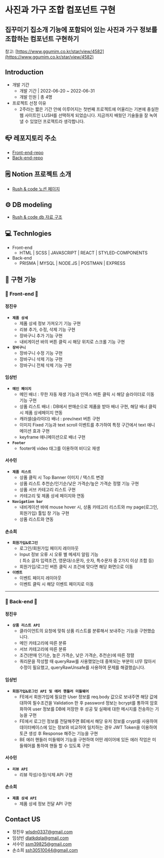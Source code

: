 # 사진과 가구 조합 컴포넌트 구현

## 집꾸미기 집소개 기능에 포함되어 있는 사진과 가구 정보를 조합하는 컴포넌트 구현하기

참고: [https://www.ggumim.co.kr/star/view/4582](https://www.ggumim.co.kr/star/view/4582)

<!-- ## 🎥 프로젝트 사이트 기능 구현 영상

[Rush & code](https://www.youtube.com/watch?v=woZ2RcwbpXE) -->

## Introduction

- 개발 기간
  - 개발 기간 | 2022-06-20 ~ 2022-06-31
  - 개발 인원 | 총 4명
- 프로젝트 선정 이유
  - 2주라는 짧은 기간 안에 이루어지는 첫번째 프로젝트에 어울리는 기본에 충실한 웹 사이트인 LUSH를 선택하게 되었습니다. 지금까지 배웠던 기술들을 잘 녹여낼 수 있었던 프로젝트라 생각합니다.

## 📪 레포지토리 주소

- [Front-end-repo](https://github.com/wecode-bootcamp-korea/justcode-5-1st-rushandcode-front)
- [Back-end-repo](https://github.com/wecode-bootcamp-korea/justcode-5-1st-rushandcode-back)

## 🗒 Notion 프로젝트 소개

- [Rush & code 노션 페이지](https://www.notion.so/wecode/5-Rush-Code-e28f874f440d4ee8bad7e6d268b12772)

## ⚙ DB modeling

- [Rush & code db 자료 구조](https://dbdiagram.io/d/6299d08254ce263527530e12)

## 💻 Technlogies

- Front-end
  - HTML | SCSS | JAVASCRIPT | REACT | STYLED-COMPONENTS
- Back-end
  - PRISMA | MYSQL | NODE.JS | POSTMAN | EXPRESS

## 👀 구현 기능

### 🔸 Front-end 🔸

#### 정진우

- **`제품 상세`**
  - 제품 상세 정보 가져오기 기능 구현
  - 리뷰 추가, 수정, 삭제 기능 구현
  - 장바구니 추가 기능 구현
  - 내비게이션 바의 버튼 클릭 시 해당 위치로 스크롤 기능 구현
- **`장바구니`**
  - 장바구니 수정 기능 구현
  - 장바구니 삭제 기능 구현
  - 장바구니 전체 삭제 기능 구현

#### 임상빈

- **`메인 페이지`**
  - 메인 배너 : 무한 자동 재생 기능과 인덱스 버튼 클릭 시 해당 슬라이더로 이동 기능 구현
  - 상품 리스트 배너 : DB에서 판매순으로 제품을 받아 배너 구현, 해당 배너 클릭 시 제품 상세페이지 연동
  - 캐러셀(슬라이더) 배너 : prev/next 버튼 구현
  - 이미지 Fixed 기능과 text scroll 이벤트를 추가하여 특정 구간에서 text 애니메이션 효과 구현
  - keyframe 애니메이션으로 배너 구현
- **`Footer`**
  - footer에 video 태그를 이용하여 비디오 재생

#### 서수민

- **`제품 리스트`**
  - 상품 클릭 시 Top Banner 이미지 / 텍스트 변경
  - 상품 리스트 추천순/인기순/낮은 가격순/높은 가격순 정렬 기능 구현
  - 상품 서브 카테고리 리스트 구현
  - 카테고리 및 제품 상세 페이지와 연동
- **`Navigation bar`**
  - 내비게이션 바에 mouse hover 시, 상품 카테고리 리스트와 my page(로그인, 회원가입) 툴팁 창 기능 구현
  - 상품 리스트와 연동

#### 손소희

- **`회원가입&로그인`**
  - 로그인/회원가입 페이지 레이아웃
  - Input 정보 오류 시 오류 별 메세지 알림 기능<br/>
    ( 최소 글자 입력조건, 영문대/소문자, 숫자, 특수문자 중 2가지 이상 조합 등)
  - 회원가입/로그인 버튼 클릭 시 조건에 맞다면 해당 화면으로 이동
- **`이벤트`**
  - 이벤트 페이지 레이아웃
  - 이벤트 클릭 시 해당 이벤트 페이지로 이동

---

### 🔸 Back-end 🔸

#### 정진우

- **`상품 리스트 API`**
  - 클라이언트의 요청에 맞춰 상품 리스트를 분류해서 보내주는 기능을 구현했습니다.
  - 메인 카테고리에 따른 분류
  - 서브 카테고리에 따른 분류
  - 조건(판매 인기순, 높은 가격순, 낮은 가격순, 추천순)에 따른 정렬
  - 쿼리문을 작성할 때 queryRaw를 사용했었는데 중복되는 부분이
    너무 많아서 수정이 필요했고, queryRawUnsafe를 사용하여 문제를 해결했습니다.

#### 임상빈

- **`회원가입&로그인 API 및 에러 핸들러 미들웨어`**
  - FE에서 회원가입에 필요한 User 정보를 req.body 값으로 보내주면 해당 값에 대하여 필수조건을 Validation 한 후 password 정보는 bcrypt를 통하여 암호화하여 user 정보를 DB에 저장한 후 성공 및 실패에 대한 메시지를 전송하는 기능을 구현
  - FE에서 로그인 정보를 전달해주면 BE에서 해당 유저 정보를 crypt를 사용하여 데이터베이스에 있는 정보와 비교하여 일치하는 경우 JWT Token을 이용하여 토큰 생성 후 Response 해주는 기능을 구현
  - BE 에러 핸들러 미들웨어 기능을 구현하여 어떤 레이어에 있든 에러 작업은 미들웨어를 통하여 핸들 할 수 있도록 구현

#### 서수민

- **`리뷰 API`**
  - 리뷰 작성/수정/삭제 API 구현

#### 손소희

- **`제품 상세 API`**
  - 제품 상세 정보 전달 API 구현

## Contact US

- 정진우 [wlsdn0337@gmail.com](wlsdn0337@gmail.com)
- 임상빈 [dlatkdqla@gmail.com](dlatkdqla@gmail.com)
- 서수민 [ssm39825@gmail.com](ssm39825@gmail.com)
- 손소희 [ssh30510044@gmail.com](ssh30510044@gmail.com)
